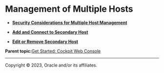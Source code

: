 # Management of Multiple Hosts

-   **[Security Considerations for Multiple Host Management](../topics/cockpit_host_security_considerations.md)**  

-   **[Add and Connect to Secondary Host](../topics/cockpit-hosts_add_secondary_host.md)**  

-   **[Edit or Remove Secondary Host](../topics/cockpit-hosts_remove_secondary_host.md)**  


**Parent topic:**[Get Started: Cockpit Web Console](../topics/cockpit-install.md)

---

Copyright © 2023, Oracle and/or its affiliates.

